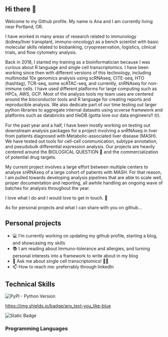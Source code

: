 ## Hi there 👋

Welcome to my Github profile. My name is Ana and I am currently living near Portland, OR.

I have worked in many areas of research related to immunology (kidney/liver transplant, immuno-oncology) as a bench scientist with basic molecular skills related to biobanking, cryopreservation, logistics, clinical trials, and flow cytometry analysis. 

Back in 2018, I started my training as a bioinformatician because I was curious about R language and single cell transcriptomics. I have been working since then with different versions of this technology, including multimodal 10x genomics analysis using scRNAseq, CITE-seq, HTO (hashtag), TCR-seq, some scATAC-seq, and currently, snRNAseq for non-immune cells. I have used different platforms for large computing such as HPCs, AWS, GCP. Most of the analysis tools my team uses are centered around the bioconductor tools and R language for creating reports and reproducible analysis. We also dedicate part of our time testing out larger python libraries to aggregate internal datasets using scverse framework and platforms such as databricks and tileDB (gotta love our data engineers!! 🤓). 

For the past year and a half, I have been mostly working on testing out downstream analysis packages for a project involving a snRNAseq in liver from patients diagnosed with Metabolic-associated liver disease (MASH). We have tested out tools for cell-cell communication, subtype annotation, and pseudobulk differential expression analysis. Our projects are heavily centered around the BIOLOGICAL QUESTION 🧬 and the commercialization of potential drug targets. 

My current project involves a large effort between multiple centers to analyse snRNAseq of a large cohort of patients with MASH. For that reason, I am pulled towards developing analysis pipelines that are able to scale well, proper documentation and reporting, all awhile handling an ongoing wave of batches for analysis throughout the year. 

I love what I do and I would love to get in touch. 🤝

As for personal projects and what I can share with you on github...


## Personal projects

- 💻 I’m currently working on updating my github profile, starting a blog, and showcasing my skills
- 📚 I am reading about Immuno-tolerance and allergies, and turning personal interests into a framework to write about in my blog 
- 💬 Ask me about single cell transcriptomics! 👩‍🔬
- 📫 How to reach me: preferrably through linkedIn 

## Technical Skills

![PyPI - Python Version](https://img.shields.io/pypi/pyversions/:scverse)

https://img.shields.io/badge/any_text-you_like-blue

![Static Badge](https://img.shields.io/badge/:badgeContent)


### Programming Languages


